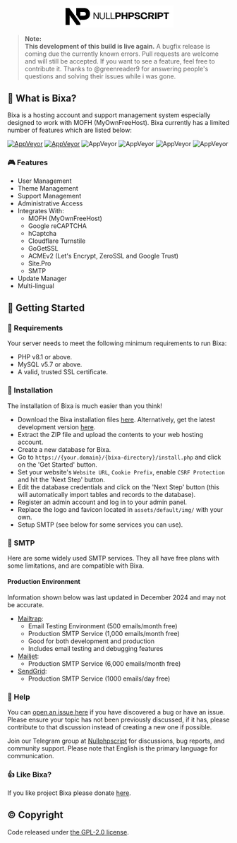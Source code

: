 <div align="center">
    <img src="assets/default/images/Nullphpscript.png" width="250px">
</div>

> **Note:**  
> **This development of this build is live again.**
> A bugfix release is coming due the currently known errors.
> Pull requests are welcome and will still be accepted. If you want to see a feature, feel free to contribute it.
> Thanks to @greenreader9 for answering people's questions and solving their issues while i was gone.

## 👀 What is Bixa?

Bixa is a hosting account and support management system especially designed to work with MOFH (MyOwnFreeHost). Bixa currently has a limited number of features which are listed below:

[![AppVeyor](https://img.shields.io/badge/Licence-GPL_2.0-orange)](LICENSE)
[![AppVeyor](https://img.shields.io/badge/Version-v1.2.8-informational)](https://github.com/bixacloud/bixa/releases/latest)
![AppVeyor](https://img.shields.io/badge/Build-Passed-brightgreen)
![AppVeyor](https://img.shields.io/badge/Interface-Tabler-lightgreen)
![AppVeyor](https://img.shields.io/badge/Development-Live-brightgreen)
![AppVeyor](https://img.shields.io/badge/Dependencies-PHP,_MySQL,_cUrl-red)

### 🎮 Features

- User Management
- Theme Management
- Support Management
- Administrative Access
- Integrates With:
  - MOFH (MyOwnFreeHost)
  - Google reCAPTCHA
  - hCaptcha
  - Cloudflare Turnstile
  - GoGetSSL
  - ACMEv2 (Let's Encrypt, ZeroSSL and Google Trust)
  - Site.Pro
  - SMTP
- Update Manager
- Multi-lingual

## 🤸 Getting Started

### 🚅 Requirements

Your server needs to meet the following minimum requirements to run Bixa:

- PHP v8.1 or above.
- MySQL v5.7 or above.
- A valid, trusted SSL certificate.

### 💾 Installation

The installation of Bixa is much easier than you think!

- Download the Bixa installation files [here](https://github.com/bixacloud/bixa/releases/latest). Alternatively, get the latest development version [here](https://github.com/bixacloud/bixa/archive/refs/heads/dev.zip).
- Extract the ZIP file and upload the contents to your web hosting account.
- Create a new database for Bixa.
- Go to `https://{your.domain}/{bixa-directory}/install.php` and click on the 'Get Started' button.
- Set your website's `Website URL`, `Cookie Prefix`, enable `CSRF Protection` and hit the 'Next Step' button.
- Edit the database credentials and click on the 'Next Step' button (this will automatically import tables and records to the database).
- Register an admin account and log in to your admin panel.
- Replace the logo and favicon located in `assets/default/img/` with your own.
- Setup SMTP (see below for some services you can use).

### 📧 SMTP

Here are some widely used SMTP services. They all have free plans with some limitations, and are compatible with Bixa.

#### Production Environment

Information shown below was last updated in December 2024 and may not be accurate.

- [Mailtrap](https://mailtrap.io/):
  - Email Testing Environment (500 emails/month free)
  - Production SMTP Service (1,000 emails/month free)
  - Good for both development and production
  - Includes email testing and debugging features
- [Mailjet](https://mailjet.com/):
  - Production SMTP Service (6,000 emails/month free)
- [SendGrid](https://sendgrid.com/free/):
  - Production SMTP Service (1000 emails/day free)

### 🤔 Help

You can [open an issue here](https://github.com/bixacloud/bixa/issues/new) if you have discovered a bug or have an issue. Please ensure your topic has not been previously discussed, if it has, please contribute to that discussion instead of creating a new one if possible.

Join our Telegram group at [Nullphpscript](https://t.me/NullphpscriptEuOrg) for discussions, bug reports, and community support. Please note that English is the primary language for communication.

### 👍 Like Bixa?

If you like project Bixa please donate [here](https://bixa.app/DONATE.md).

## ©️ Copyright

Code released under [the GPL-2.0 license](LICENSE).
